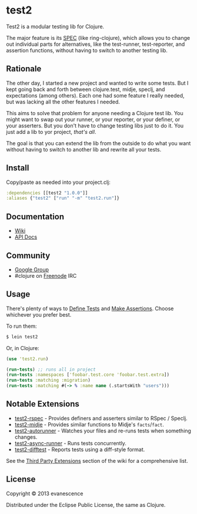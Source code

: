 # test2

Test2 is a modular testing lib for Clojure.

The major feature is its [SPEC](SPEC.md) (like ring-clojure), which allows you to change out individual parts for alternatives, like the test-runner, test-reporter, and assertion functions, without having to switch to another testing lib.

## Rationale

The other day, I started a new project and wanted to write some tests. But I kept going back and forth between clojure.test, midje, speclj, and expectations (among others). Each one had some feature I really needed, but was lacking all the other features I needed.

This aims to solve that problem for anyone needing a Clojure test lib. You might want to swap out your runner, or your reporter, or your definer, or your asserters. But you don't have to change testing libs just to do it. You just add a lib to yor project, *that's all*.

The goal is that you can extend the lib from the outside to do what you want without having to switch to another lib and rewrite all your tests.


## Install

Copy/paste as needed into your project.clj:

```clojure
:dependencies [[test2 "1.0.0"]]
:aliases {"test2" ["run" "-m" "test2.run"]}
```

## Documentation

* [Wiki](https://github.com/evanescence/test2/wiki)
* [API Docs](http://evanescence.github.com/test2)

## Community

* [Google Group](http://groups.google.com/group/clojure-test2)
* #clojure on [Freenode](http://freenode.net/) IRC

## Usage

There's plenty of ways to [Define Tests](../../wiki/Home#defining-tests) and [Make Assertions](../../wiki/Home#making-assertions). Choose whichever you prefer best.



<!-- ```clojure -->
<!-- (use 'test2.expect) -->

<!-- (defn ^:test user-creation -->
<!--   "Creating users adds them to the list, but they're disabled by default." [] -->
<!--   (expect empty? (all-users)) -->
<!--   (create-user "bob") -->
<!--   (expect = 1 (count (all-users))) -->
<!--   (expect truthy? (:disabled (first (all-users))))) -->
<!-- ``` -->



To run them:

```bash
$ lein test2
```

Or, in Clojure:

```clojure
(use 'test2.run)

(run-tests) ;; runs all in project
(run-tests :namespaces ['foobar.test.core 'foobar.test.extra])
(run-tests :matching :migration)
(run-tests :matching #(-> % :name name (.startsWith "users")))
```



<!-- When running at the command line, you can choose a different Runner or Reporter. And you can pass a matcher function. Read more about it in [Command-line options](../../wiki/Home#command-line-options). -->

## Notable Extensions

* [test2-rspec](#) - Provides definers and asserters similar to RSpec / Speclj.
* [test2-midje](#) - Provides similar functions to Midje's `facts`/`fact`.
* [test2-autorunner](#) - Watches your files and re-runs tests when something changes.
* [test2-async-runner](#) - Runs tests concurrently.
* [test2-difftest](#) - Reports tests using a diff-style format.

See the [Third Party Extensions](../../wiki/Home#third-party-extensions) section of the wiki for a comprehensive list.

## License

Copyright © 2013 evanescence

Distributed under the Eclipse Public License, the same as Clojure.
